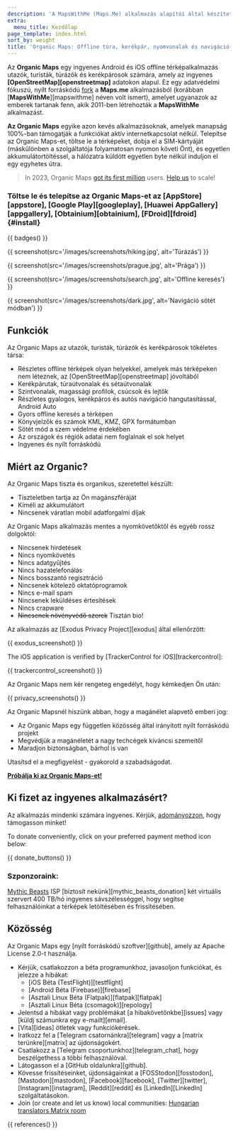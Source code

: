 ```yaml
---
description: 'A MapsWithMe (Maps.Me) alkalmazás alapítói által készített gyors, részletes offline térképek utazók, turisták, sofőrök, túrázók és kerékpárosok számára.'
extra:
  menu_title: Kezdőlap
page_template: index.html
sort_by: weight
title: 'Organic Maps: Offline túra, kerékpár, nyomvonalak és navigáció'
---
```


Az **Organic Maps** egy ingyenes Android és iOS offline térképalkalmazás utazók, turisták, túrázók és kerékpárosok számára, amely az ingyenes **[OpenStreetMap][openstreetmap]** adatokon alapul. Ez egy adatvédelmi fókuszú, nyílt forráskódú [fork][fork] a **Maps.me** alkalmazásból (korábban [**MapsWithMe**][mapswithme] néven volt ismert), amelyet ugyanazok az emberek tartanak fenn, akik 2011-ben létrehozták a **MapsWithMe** alkalmazást.

**Az Organic Maps** egyike azon kevés alkalmazásoknak, amelyek manapság 100%-ban támogatják a funkciókat aktív internetkapcsolat nélkül. Telepítse az Organic Maps-et, töltse le a térképeket, dobja el a SIM-kártyáját (máskülönben a szolgáltatója folyamatosan nyomon követi Önt), és egyetlen akkumulátortöltéssel, a hálózatra küldött egyetlen byte nélkül induljon el egy egyhetes útra.

> In 2023, Organic Maps [got its first million](@/news/2023-12-23/281/index.md) users. [Help us](@/donate/index.hu.md) to scale!

### Töltse le és telepítse az Organic Maps-et az [AppStore][appstore], [Google Play][googleplay], [Huawei AppGallery][appgallery], [Obtainium][obtainium], [FDroid][fdroid] {#install}

{{ badges() }}

{{ screenshot(src='/images/screenshots/hiking.jpg', alt='Túrázás') }}

{{ screenshot(src='/images/screenshots/prague.jpg', alt='Prága') }}

{{ screenshot(src='/images/screenshots/search.jpg', alt='Offline keresés')
}}

{{ screenshot(src='/images/screenshots/dark.jpg', alt='Navigáció sötét
módban') }}

## Funkciók

Az Organic Maps az utazók, turisták, túrázók és kerékpárosok tökéletes
társa:

- Részletes offline térképek olyan helyekkel, amelyek más térképeken nem
  léteznek, az [OpenStreetMap][openstreetmap] jóvoltából
- Kerékpárutak, túraútvonalak és sétaútvonalak
- Szintvonalak, magassági profilok, csúcsok és lejtők
- Részletes gyalogos, kerékpáros és autós navigáció hangutasítással, Android
  Auto
- Gyors offline keresés a térképen
- Könyvjelzők és számok KML, KMZ, GPX formátumban
- Sötét mód a szem védelme érdekében
- Az országok és régiók adatai nem foglalnak el sok helyet
- Ingyenes és nyílt forráskódú

## Miért az Organic?

Az Organic Maps tiszta és organikus, szeretettel készült:

- Tiszteletben tartja az Ön magánszféráját
- Kíméli az akkumulátort
- Nincsenek váratlan mobil adatforgalmi díjak

Az Organic Maps alkalmazás mentes a nyomkövetőktől és egyéb rossz dolgoktól:

- Nincsenek hirdetések
- Nincs nyomkövetés
- Nincs adatgyűjtés
- Nincs hazatelefonálás
- Nincs bosszantó regisztráció
- Nincsenek kötelező oktatóprogramok
- Nincs e-mail spam
- Nincsenek leküldéses értesítések
- Nincs crapware
- ~~Nincsenek növényvédő szerek~~ Tisztán bio!

Az alkalmazás az [Exodus Privacy Project][exodus] által ellenőrzött:

{{ exodus_screenshot() }}

The iOS application is verified by [TrackerControl for iOS][trackercontrol]:

{{ trackercontrol_screenshot() }}

Az Organic Maps nem kér rengeteg engedélyt, hogy kémkedjen Ön után:

{{ privacy_screenshots() }}

Az Organic Mapsnél hiszünk abban, hogy a magánélet alapvető emberi jog:

- Az Organic Maps egy független közösség által irányított nyílt forráskódú
  projekt
- Megvédjük a magánéletét a nagy techcégek kíváncsi szemeitől
- Maradjon biztonságban, bárhol is van

Utasítsd el a megfigyelést - gyakorold a szabadságodat.

**[Próbálja ki az Organic Maps-et!](#install)**

## Ki fizet az ingyenes alkalmazásért?

Az alkalmazás mindenki számára ingyenes. Kérjük,
[adományozzon](@/donate/index.hu.md), hogy támogasson minket!

To donate conveniently, click on your preferred payment method icon below:

{{ donate_buttons() }}

### Szponzoraink:

[Mythic Beasts](https://www.mythic-beasts.com/) ISP [biztosít
nekünk][mythic_beasts_donation] két virtuális szervert 400 TB/hó ingyenes
sávszélességgel, hogy segítse felhasználóinkat a térképek letöltésében és
frissítésében.

## Közösség

Az Organic Maps egy [nyílt forráskódú szoftver][github], amely az Apache
License 2.0-t használja.

- Kérjük, csatlakozzon a béta programunkhoz, javasoljon funkciókat, és
  jelezze a hibákat:
  * [iOS Béta (TestFlight)][testflight]
  * [Android Béta (Firebase)][firebase]
  * [Asztali Linux Béta (Flatpak)][flatpak][flatpak]
  * [Asztali Linux Béta (csomagok)][repology]
- Jelentsd a hibákat vagy problémákat [a hibakövetőnkbe][issues] vagy [küldj
  számunkra egy e-mailt][email].
- [Vita][ideas] ötletek vagy funkciókérések.
- Iratkozz fel a [Telegram csatornánkra][telegram] vagy a [matrix
  terünkre][matrix] az újdonságokért.
- Csatlakozz a [Telegram csoportunkhoz][telegram_chat], hogy beszélgethess a
  többi felhasználóval.
- Látogasson el a [GitHub oldalunkra][github].
- Kövesse frissítéseinket, újdonságainkat a [FOSStodon][fosstodon],
  [Mastodon][mastodon], [Facebook][facebook], [Twitter][twitter],
  [Instagram][instagram], [Reddit][reddit] és [LinkedIn][LinkedIn]
  szolgáltatásokon.
- Join (or create and let us know) local communities: [Hungarian translators
  Matrix room](https://matrix.to/#/#organicmapstranslate_hu:matrix.org)

[fork]: https://hu.wikipedia.org/wiki/Fork_%28szoftverfejleszt%C3%A9s%29

{{ references() }}

